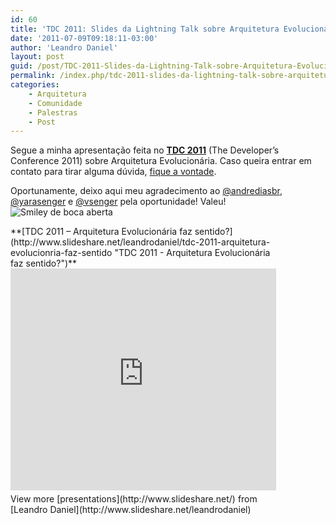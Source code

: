 ```yaml
---
id: 60
title: 'TDC 2011: Slides da Lightning Talk sobre Arquitetura Evolucionária'
date: '2011-07-09T09:18:11-03:00'
author: 'Leandro Daniel'
layout: post
guid: /post/TDC-2011-Slides-da-Lightning-Talk-sobre-Arquitetura-Evolucionaria.aspx
permalink: /index.php/tdc-2011-slides-da-lightning-talk-sobre-arquitetura-evolucionaria/
categories:
    - Arquitetura
    - Comunidade
    - Palestras
    - Post
---
```


Segue a minha apresentação feita no [**TDC 2011**](http://thedevelopersconference.com.br/#geral) (The Developer’s Conference 2011) sobre Arquitetura Evolucionária. Caso queira entrar em contato para tirar alguma dúvida, [fique a vontade](http://www.leandrodaniel.com/contact).

Oportunamente, deixo aqui meu agradecimento ao [@andrediasbr](http://twitter.com/andrediasbr), [@yarasenger](http://twitter.com/yarasenger) e [@vsenger](http://twitter.com/vsenger) pela oportunidade! Valeu! ![Smiley de boca aberta](http://leandrodaniel.com/pics/wlEmoticon-openmouthedsmile.png)

<div id="__ss_8544377" style="width: 425px">**[TDC 2011 – Arquitetura Evolucionária faz sentido?](http://www.slideshare.net/leandrodaniel/tdc-2011-arquitetura-evolucionria-faz-sentido "TDC 2011 - Arquitetura Evolucionária faz sentido?")** <iframe frameborder="0" height="355" loading="lazy" marginheight="0" marginwidth="0" scrolling="no" src="http://www.slideshare.net/slideshow/embed_code/8544377" width="425"></iframe><div style="padding-bottom: 12px; padding-left: 0px; padding-right: 0px; padding-top: 5px">View more [presentations](http://www.slideshare.net/) from [Leandro Daniel](http://www.slideshare.net/leandrodaniel) </div></div>